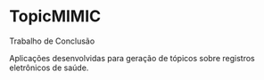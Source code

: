 # TopicMIMIC
Trabalho de Conclusão

Aplicações desenvolvidas para geração de tópicos sobre registros eletrônicos de saúde.
